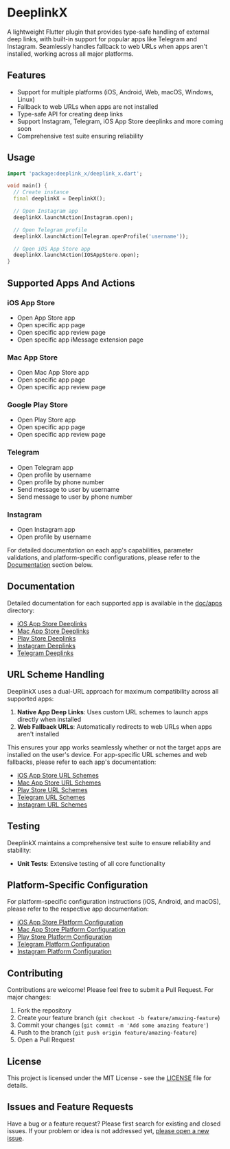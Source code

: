 # DeeplinkX

A lightweight Flutter plugin that provides type-safe handling of external deep links, with built-in support for popular apps like Telegram and Instagram. Seamlessly handles fallback to web URLs when apps aren't installed, working across all major platforms.

## Features

- Support for multiple platforms (iOS, Android, Web, macOS, Windows, Linux)
- Fallback to web URLs when apps are not installed
- Type-safe API for creating deep links
- Support Instagram, Telegram, iOS App Store deeplinks and more coming soon
- Comprehensive test suite ensuring reliability

## Usage

```dart
import 'package:deeplink_x/deeplink_x.dart';

void main() {
  // Create instance
  final deeplinkX = DeeplinkX();

  // Open Instagram app
  deeplinkX.launchAction(Instagram.open);

  // Open Telegram profile
  deeplinkX.launchAction(Telegram.openProfile('username'));

  // Open iOS App Store app
  deeplinkX.launchAction(IOSAppStore.open);
}
```

## Supported Apps And Actions

### iOS App Store
- Open App Store app
- Open specific app page
- Open specific app review page
- Open specific app iMessage extension page

### Mac App Store
- Open Mac App Store app
- Open specific app page
- Open specific app review page

### Google Play Store
- Open Play Store app
- Open specific app page
- Open specific app review page

### Telegram
- Open Telegram app
- Open profile by username
- Open profile by phone number
- Send message to user by username
- Send message to user by phone number

### Instagram
- Open Instagram app
- Open profile by username

For detailed documentation on each app's capabilities, parameter validations, and platform-specific configurations, please refer to the [Documentation](#documentation) section below.

## Documentation

Detailed documentation for each supported app is available in the [doc/apps](doc/apps) directory:

- [iOS App Store Deeplinks](doc/apps/ios_app_store.md)
- [Mac App Store Deeplinks](doc/apps/mac_app_store.md)
- [Play Store Deeplinks](doc/apps/play_store.md)
- [Instagram Deeplinks](doc/apps/instagram.md)
- [Telegram Deeplinks](doc/apps/telegram.md)

## URL Scheme Handling

DeeplinkX uses a dual-URL approach for maximum compatibility across all supported apps:

1. **Native App Deep Links**: Uses custom URL schemes to launch apps directly when installed
2. **Web Fallback URLs**: Automatically redirects to web URLs when apps aren't installed

This ensures your app works seamlessly whether or not the target apps are installed on the user's device. For app-specific URL schemes and web fallbacks, please refer to each app's documentation:
- [iOS App Store URL Schemes](doc/apps/ios_app_store.md#url-schemes)
- [Mac App Store URL Schemes](doc/apps/mac_app_store.md#url-schemes)
- [Play Store URL Schemes](doc/apps/play_store.md#url-schemes)
- [Telegram URL Schemes](doc/apps/telegram.md#url-schemes)
- [Instagram URL Schemes](doc/apps/instagram.md#url-schemes)

## Testing

DeeplinkX maintains a comprehensive test suite to ensure reliability and stability:

- **Unit Tests**: Extensive testing of all core functionality

## Platform-Specific Configuration
For platform-specific configuration instructions (iOS, Android, and macOS), please refer to the respective app documentation:
- [iOS App Store Platform Configuration](doc/apps/ios_app_store.md#platform-specific-configuration)
- [Mac App Store Platform Configuration](doc/apps/mac_app_store.md#platform-specific-configuration)
- [Play Store Platform Configuration](doc/apps/play_store.md#platform-specific-configuration)
- [Telegram Platform Configuration](doc/apps/telegram.md#platform-specific-configuration)
- [Instagram Platform Configuration](doc/apps/instagram.md#platform-specific-configuration)

## Contributing

Contributions are welcome! Please feel free to submit a Pull Request. For major changes:

1. Fork the repository
2. Create your feature branch (`git checkout -b feature/amazing-feature`)
3. Commit your changes (`git commit -m 'Add some amazing feature'`)
4. Push to the branch (`git push origin feature/amazing-feature`)
5. Open a Pull Request

## License

This project is licensed under the MIT License - see the [LICENSE](LICENSE) file for details.

## Issues and Feature Requests

Have a bug or a feature request? Please first search for existing and closed issues. If your problem or idea is not addressed yet, [please open a new issue](https://github.com/ParhamHatan/DeeplinkX/issues).